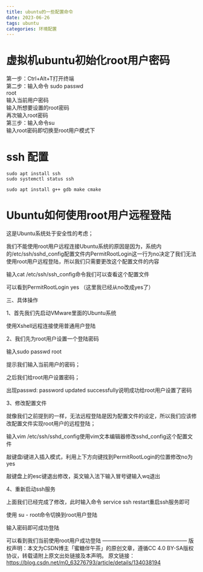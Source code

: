 ```yaml
---
title: ubuntu的一些配置命令
date: 2023-06-26 
tags: ubuntu
categories: 环境配置
---
```


# 虚拟机ubuntu初始化root用户密码
第一步：Ctrl+Alt+T打开终端 <br>
第二步：输入命令 sudo passwd <br>
root <br>
输入当前用户密码 <br>
输入所想要设置的root密码 <br>
再次输入root密码 <br>
第三步：输入命令su <br>
输入root密码即切换至root用户模式下 <br>
# ssh 配置
`sudo apt install ssh`          
`sudo systemctl status ssh`

`sudo apt install g++ gdb make cmake`
# Ubuntu如何使用root用户远程登陆
这是Ubuntu系统处于安全性的考虑；

我们不能使用root用户远程连接Ubuntu系统的原因是因为，系统内的/etc/ssh/sshd_config配置文件内PermitRootLogin这一行为no决定了我们无法使用root用户远程登陆，所以我们只需要更改这个配置文件的内容

输入cat /etc/ssh/ssh_config命令我们可以查看这个配置文件

可以看到PermitRootLogin yes  （这里我已经从no改成yes了）

三、具体操作

1、首先我们先启动VMware里面的Ubuntu系统

使用Xshell远程连接使用普通用户登陆

2、我们先为root用户设置一个登陆密码

输入sudo passwd root

提示我们输入当前用户的密码；

之后我们给root用户设置密码；

出现passwd: password updated successfully说明成功给root用户设置了密码

3、修改配置文件

就像我们之前提到的一样，无法远程登陆是因为配置文件的设定，所以我们应该修改配置文件实现root用户的远程登陆；

输入vim /etc/ssh/sshd_config使用vim文本编辑器修改sshd_config这个配置文件

敲键盘i键进入插入模式，利用上下方向键找到PermitRootLogin的位置修改no为yes

敲键盘上的esc键退出修改，英文输入法下输入冒号键输入wq退出

4、重新启动ssh服务

上面我们已经完成了修改，此时输入命令 service ssh restart重启ssh服务即可

使用 su - root命令切换到root用户登陆

输入密码即可成功登陆

可以看到我们当前使用root用户成功登陆
————————————————
版权声明：本文为CSDN博主「蜜糖伴午茶」的原创文章，遵循CC 4.0 BY-SA版权协议，转载请附上原文出处链接及本声明。
原文链接：https://blog.csdn.net/m0_63276793/article/details/134038194

